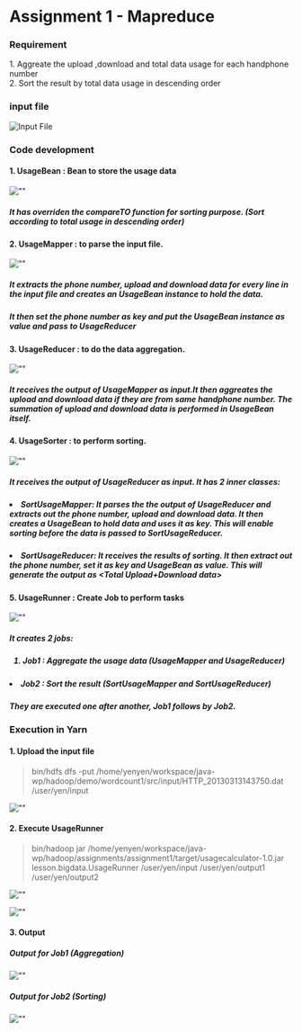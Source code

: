 # Assignment 1 - Mapreduce
### Requirement
<p>
1. Aggreate the upload ,download and total data usage for each handphone number
<br/>
2. Sort the result by total data usage in descending order
</p>

### input file 
![](/img/inputfile.png "Input File")

### Code development
#### 1. UsageBean  : Bean to store the usage data
![""](/img/usagebean.png "UsageBean File")
##### It has overriden the compareTO function for sorting purpose. (Sort according to total usage in descending order)

#### 2. UsageMapper : to parse the input file. 

![""](/img/usagemapper.png "UsageMapper File")
##### It extracts the phone number, upload and download data for every line in the input file and creates an UsageBean instance to hold the data.
##### It then set the phone number as key and put the UsageBean instance as value and pass to UsageReducer

#### 3. UsageReducer : to do the data aggregation. 

![""](/img/usagereducer.png "UsageReducer File")
##### It receives the output of UsageMapper as input.It then aggreates the upload and download data if they are from same handphone number. The summation of upload and download data is performed in UsageBean itself.


#### 4. UsageSorter : to perform sorting. 

![""](/img/usagesorter.png "UsageSorter File")
##### It receives the output of UsageReducer as input. It has 2 inner classes:
##### <ul>
##### <li><b>SortUsageMapper</b>: It parses the the output of UsageReducer and extracts out the phone number, upload and download data. It then creates a UsageBean to hold data and uses it as key. This will enable sorting before the data is passed to SortUsageReducer.</li>
##### <li><b>SortUsageReducer</b>: It receives the results of sorting. It then extract out the phone number, set it as key and UsageBean as value. This will generate the output as <Phone number>   <Total Upload data>    <Total Download data>    <Total Upload+Download data></li></ul>

#### 5. UsageRunner : Create Job to perform tasks

![""](/img/usagerunner.png "UsageRunner File")

##### It creates 2 jobs:
##### <ol><li> Job1 : Aggregate the usage data (UsageMapper and UsageReducer) </li>
##### <li> Job2 : Sort the result (SortUsageMapper and SortUsageReducer) </li></ol>
##### They are executed one after another, Job1 follows by Job2.


### Execution in Yarn

#### 1. Upload the input file
>bin/hdfs dfs -put /home/yenyen/workspace/java-wp/hadoop/demo/wordcount1/src/input/HTTP_20130313143750.dat /user/yen/input

![""](/img/inputinhdfs.png "Input File in HDFS")

#### 2. Execute UsageRunner
>bin/hadoop jar /home/yenyen/workspace/java-wp/hadoop/assignments/assignment1/target/usagecalculator-1.0.jar lesson.bigdata.UsageRunner /user/yen/input /user/yen/output1 /user/yen/output2

![""](/img/executionlog.png "Execution log")

![""](/img/executionjob.png "Execution job")

#### 3. Output

##### Output for Job1 (Aggregation)
![""](/img/output1.png "Output 1")

##### Output for Job2 (Sorting)
![""](/img/output2.png "Output 2")

